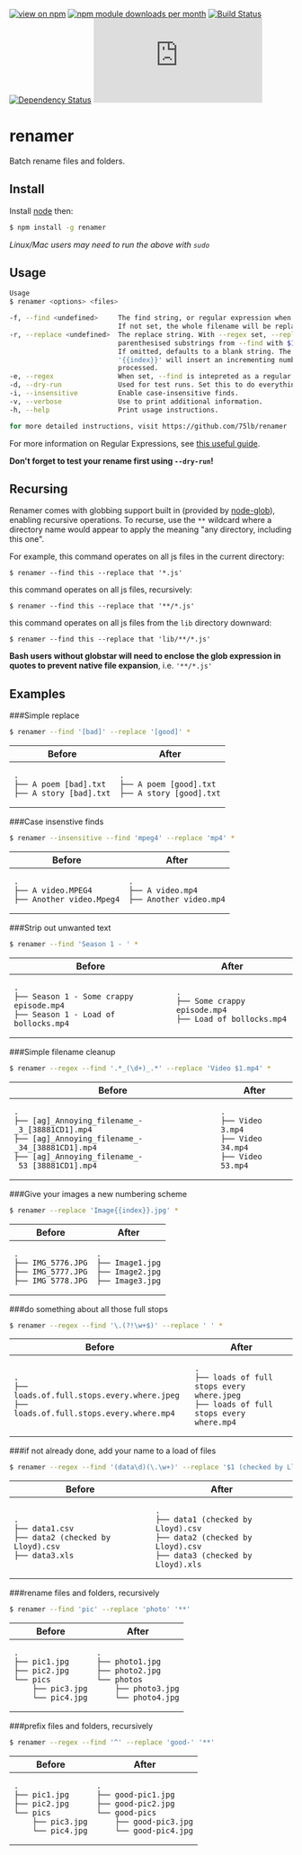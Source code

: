 [![view on npm](http://img.shields.io/npm/v/renamer.svg)](https://www.npmjs.org/package/renamer)
[![npm module downloads per month](http://img.shields.io/npm/dm/renamer.svg)](https://www.npmjs.org/package/renamer)
[![Build Status](https://travis-ci.org/75lb/renamer.svg)](https://travis-ci.org/75lb/renamer)
[![Dependency Status](https://david-dm.org/75lb/renamer.svg)](https://david-dm.org/75lb/renamer)
![Analytics](https://ga-beacon.appspot.com/UA-27725889-22/renamer/README.md?pixel)

renamer
=======
Batch rename files and folders.

Install
-------
Install [node](http://nodejs.org) then:
```sh
$ npm install -g renamer
```
*Linux/Mac users may need to run the above with `sudo`*

Usage
-----
```sh
Usage
$ renamer <options> <files>

-f, --find <undefined>     The find string, or regular expression when --regex is set.
                           If not set, the whole filename will be replaced.
-r, --replace <undefined>  The replace string. With --regex set, --replace can reference
                           parenthesised substrings from --find with $1, $2, $3 etc.
                           If omitted, defaults to a blank string. The special token
                           '{{index}}' will insert an incrementing number per file
                           processed.
-e, --regex                When set, --find is intepreted as a regular expression.
-d, --dry-run              Used for test runs. Set this to do everything but rename the file.
-i, --insensitive          Enable case-insensitive finds.
-v, --verbose              Use to print additional information.
-h, --help                 Print usage instructions.

for more detailed instructions, visit https://github.com/75lb/renamer
```

For more information on Regular Expressions, see [this useful guide](https://developer.mozilla.org/en/docs/Web/JavaScript/Guide/Regular_Expressions).

**Don't forget to test your rename first using `--dry-run`!**

Recursing
---------
Renamer comes with globbing support built in (provided by [node-glob](https://github.com/isaacs/node-glob)), enabling recursive operations. To recurse, use the `**` wildcard where a directory name would appear to apply the meaning "any directory, including this one". 

For example, this command operates on all js files in the current directory:

    $ renamer --find this --replace that '*.js'
    
this command operates on all js files, recursively:

    $ renamer --find this --replace that '**/*.js'
    
this command operates on all js files from the `lib` directory downward:

    $ renamer --find this --replace that 'lib/**/*.js'
    
**Bash users without globstar will need to enclose the glob expression in quotes to prevent native file expansion**, i.e. `'**/*.js'`

Examples
--------
###Simple replace

```sh
$ renamer --find '[bad]' --replace '[good]' *
```

<table>
    <thead>
        <tr><th>Before</th><th>After</th></tr>
    </thead>
    <tbody>
        <tr>
            <td><pre><code>.
├── A poem [bad].txt
├── A story [bad].txt</code></pre></td>
            <td><pre><code>.
├── A poem [good].txt
├── A story [good].txt</code></pre></td>
        </tr>
    </tbody>
</table>

###Case insenstive finds

```sh
$ renamer --insensitive --find 'mpeg4' --replace 'mp4' *
```
<table>
    <thead>
        <tr><th>Before</th><th>After</th></tr>
    </thead>
    <tbody>
        <tr>
            <td><pre><code>.
├── A video.MPEG4
├── Another video.Mpeg4</code></pre></td>
            <td><pre><code>.
├── A video.mp4
├── Another video.mp4</code></pre></td>
        </tr>
    </tbody>
</table>

###Strip out unwanted text

```sh
$ renamer --find 'Season 1 - ' *
```

<table>
    <thead>
        <tr><th>Before</th><th>After</th></tr>
    </thead>
    <tbody>
        <tr>
            <td><pre><code>.
├── Season 1 - Some crappy episode.mp4
├── Season 1 - Load of bollocks.mp4</code></pre></td>
            <td><pre><code>.
├── Some crappy episode.mp4
├── Load of bollocks.mp4</code></pre></td>
        </tr>
    </tbody>
</table>

###Simple filename cleanup

```sh
$ renamer --regex --find '.*_(\d+)_.*' --replace 'Video $1.mp4' *
```

<table>
    <thead>
        <tr><th>Before</th><th>After</th></tr>
    </thead>
    <tbody>
        <tr>
            <td><pre><code>.
├── [ag]_Annoying_filename_-_3_[38881CD1].mp4
├── [ag]_Annoying_filename_-_34_[38881CD1].mp4
├── [ag]_Annoying_filename_-_53_[38881CD1].mp4</code></pre></td>
            <td><pre><code>.
├── Video 3.mp4
├── Video 34.mp4
├── Video 53.mp4</code></pre></td>
        </tr>
    </tbody>
</table>

###Give your images a new numbering scheme

```sh
$ renamer --replace 'Image{{index}}.jpg' *
```

<table>
    <thead>
        <tr><th>Before</th><th>After</th></tr>
    </thead>
    <tbody>
        <tr>
            <td><pre><code>.
├── IMG_5776.JPG
├── IMG_5777.JPG
├── IMG_5778.JPG</code></pre></td>
            <td><pre><code>.
├── Image1.jpg
├── Image2.jpg
├── Image3.jpg</code></pre></td>
        </tr>
    </tbody>
</table>

###do something about all those full stops

```sh
$ renamer --regex --find '\.(?!\w+$)' --replace ' ' *
```

<table>
    <thead>
        <tr><th>Before</th><th>After</th></tr>
    </thead>
    <tbody>
        <tr>
            <td><pre><code>.
├── loads.of.full.stops.every.where.jpeg
├── loads.of.full.stops.every.where.mp4</code></pre></td>
            <td><pre><code>.
├── loads of full stops every where.jpeg
├── loads of full stops every where.mp4</code></pre></td>
        </tr>
    </tbody>
</table>

###if not already done, add your name to a load of files
```sh
$ renamer --regex --find '(data\d)(\.\w+)' --replace '$1 (checked by Lloyd)$2' *
```

<table>
    <thead>
        <tr><th>Before</th><th>After</th></tr>
    </thead>
    <tbody>
        <tr>
            <td><pre><code>.
├── data1.csv
├── data2 (checked by Lloyd).csv
├── data3.xls</code></pre></td>
            <td><pre><code>.
├── data1 (checked by Lloyd).csv
├── data2 (checked by Lloyd).csv
├── data3 (checked by Lloyd).xls</code></pre></td>
        </tr>
    </tbody>
</table>


###rename files and folders, recursively

```sh
$ renamer --find 'pic' --replace 'photo' '**'
```

<table>
    <thead>
        <tr><th>Before</th><th>After</th></tr>
    </thead>
    <tbody>
        <tr>
            <td><pre><code>.
├── pic1.jpg
├── pic2.jpg
└── pics
    ├── pic3.jpg
    └── pic4.jpg
</code></pre></td>
            <td><pre><code>.
├── photo1.jpg
├── photo2.jpg
└── photos
    ├── photo3.jpg
    └── photo4.jpg</code></pre></td>
        </tr>
    </tbody>
</table>

###prefix files and folders, recursively

```sh
$ renamer --regex --find '^' --replace 'good-' '**'
```

<table>
    <thead>
        <tr><th>Before</th><th>After</th></tr>
    </thead>
    <tbody>
        <tr>
            <td><pre><code>.
├── pic1.jpg
├── pic2.jpg
└── pics
    ├── pic3.jpg
    └── pic4.jpg
</code></pre></td>
            <td><pre><code>.
├── good-pic1.jpg
├── good-pic2.jpg
└── good-pics
    ├── good-pic3.jpg
    └── good-pic4.jpg</code></pre></td>
        </tr>
    </tbody>
</table>
